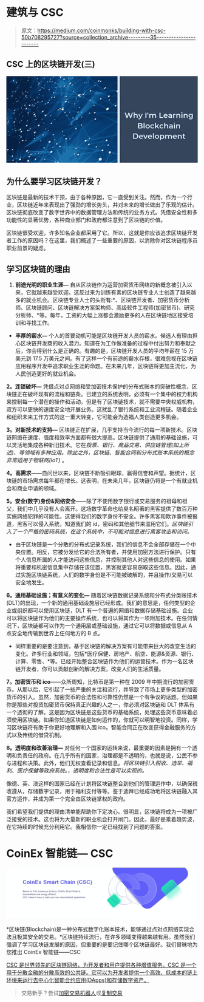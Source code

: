 # 建筑与 CSC

> 原文：<https://medium.com/coinmonks/building-with-csc-50b708295727?source=collection_archive---------35----------------------->

## CSC 上的区块链开发(三)

![](img/8ad9ca0994edadc633aa336adf1c79d1.png)

## 为什么要学习区块链开发？

区块链是最新的技术干预，由于各种原因，它一直受到关注。然而，作为一个行业，区块链近年来表现出了强劲的增长势头，并对未来的增长做出了乐观的估计。区块链彻底改变了数字世界中的数据管理方法和传统的业务方式。凭借安全性和多功能性的显著优势，各种商业部门和政府都注意到了区块链的价值。

区块链很受欢迎，许多知名企业都采用了它。所以，这就是你应该追求区块链开发者工作的原因吗？在这里，我们概述了一些重要的原因，以消除你对区块链程序员职业前景的疑虑。

## 学习区块链的理由

1.  **前途光明的职业生涯—** 自从区块链作为运营加密货币网络的新概念被引入以来，它就越来越受欢迎。这反过来为训练有素的区块链专业人士创造了越来越多的就业机会。区块链专业人士的头衔有:*、区块链开发者、加密货币分析师、区块链顾问、区块链解决方案架构师、高级软件工程师(加密货币)、研究分析师、*等。每年，工资的大幅上涨都会激励更多的人在区块链地区接受培训和寻找工作。

*   **丰厚的薪水—** 个人的首要动机可能是区块链开发人员的薪水。候选人有理由担心区块链开发商的收入潜力。知道在为工作做准备的过程中付出努力和奉献之后，你会得到什么是正确的。有趣的是，区块链开发人员的平均年薪在 15 万美元到 17.5 万美元之间。有了这样一个有前途的薪水存根，很难忽视在区块链应用程序开发中追求职业生涯的命题。在未来几年，区块链将更加主流化，为人民创造更好的就业机会。

**2。连锁破坏—** 凭借点对点网络和受加密技术保护的分布式账本的突破性概念，区块链正在破坏现有的流程和链条。已建立的系统表明，必须有一个集中的权力机构来控制每一个潜在的操作和活动。但是有了区块链技术，就不需要中央权威机构，双方可以更快的速度安全地开展业务。这扰乱了银行系统和工业流程链。随着企业和组织未来工作方式的这一重大转变，它可能会为造福人类创造更多机会。

**3。对新技术的支持—** 区块链正在扩展，几乎支持当今流行的每一项新技术。区块链网络在速度、强度和效率方面都有很大提高。区块链提供了通用的基础设施，可以灵活地集成各种新旧技术。它在*投票、银行、商品交易、供应链管理(如上所述)、*等领域有多种应用。除此之外，区块链、智能合同和分布式账本系统的概念非常适用于*物联网(IoT)* 。

**4。高需求**——自问世以来，区块链不断吸引眼球，赢得信誉和声望。据统计，区块链的市场需求每年都在增长。这表明，在未来几年，区块链仍将是一个有就业机会和商业申请的领域。

**5。安全(数字)身份&网络安全**——除了不使用数字银行或交易服务的祖母和祖父，我们中几乎没有人会离开。这场数字革命也给臭名昭著的黑客提供了数百万种实施网络犯罪的可能性。这使得我们的数字身份不安全。许多黑客和欺诈事件被报道，黑客可以侵入系统，知道我们的 id，密码和其他细节来滥用它们。*区块链引入了一个严格的密码系统，在这个系统中，不可能对信息进行黑客攻击和访问。*

*   由于区块链是一个分散的分布式记录系统，我们的信息不会全部存储在一个中央位置。相反，它被分发给它的合法所有者，并使用加密方法进行保护。只有个人信息所属的人才能访问这些信息，并控制其他人对这些信息的使用。如果将重要和机密信息集中存储在该位置，黑客就更容易窃取这些信息。因此，通过实施区块链系统，人们的数字身份是不可能被破解的，并且操作/交易可以安全地发生。

**6。通用基础设施；有意义的变化—** 随着区块链数据记录系统和分布式分类账技术(DLT)的出现，一个新的通用基础设施层已经形成。我们的意思是，任何类型的企业或组织都可以使用区块链，DLT 有一个普遍的网络和数据存储基础设施。企业可以将区块链作为他们的主要操作系统，也可以将其作为一项附加技术。在任何情况下，区块链都可以作为一个通用层或基础设施，通过它可以将数据或信息从 A 点安全地传输到世界上任何地方的 B 点。

*   同样重要的是要注意到，基于区块链的解决方案有可能带来巨大的改变生活的变化。许多行业和领域，包括*医疗保健、房地产、航空、能源&资源、银行、计算、零售、*等。已经开始整合区块链作为他们的运营技术。作为一名区块链开发者，你可以贡献创新的解决方案，改变人们的生活质量。

**7。加密货币和 ico**——众所周知，比特币是第一种在 2009 年中期流行的加密货币。从那以后，它引起了一些严重的关注和流行，并导致了市场上更多类型的加密货币的引入。虽然，加密货币的合法性和可靠性仍然是一个有争议的话题。但如果你是那些对投资加密货币保持真正兴趣的人之一，你必须对区块链和 DLT 体系有一个透彻的了解。这是因为区块链是这些货币的基础系统，处理这些货币意味着必须使用区块链。如果你知道区块链是如何运作的，你就可以明智地投资。同样，学习区块链将有助于你更好地理解和入围 ico。智能合同正在改变获得金融服务的方式以及传统的借贷机制。

**8。透明度和改善治理—** 对任何一个国家的运转来说，最重要的因素是拥有一个透明和负责任的政府。在几乎所有的国家，治理都是不透明的，也就是说，公民不参与进程和决策。此外，他们无权查看记录和信息。*将区块链引入税收、选举、福利、医疗保健等政府系统。，透明度和合法性是可以实现的。*

像德、英、澳这样的国家已经在计划将区块链整合到他们的管理运作中，以确保税收遵从，存储数字记录，用于福利支付等等。鉴于迪拜已经成功地将区块链融入其官方运作，并成为第一个完全由区块链掌权的政府。

我们希望我们提供的理由清单能帮助你下定决心。很明显，区块链将成为一项被广泛接受的技术。这也将为大量新的职业机会打开闸门。因此，最好是乘着趋势波，在它持续的时候充分利用它。我相信你一定已经找到了问题的答案。

# CoinEx 智能链— CSC

![](img/9d591f28dfc4431619eabeb4d3826d3a.png)

*区块链(Blockchain)是一种分布式数字化账本技术，能够通过点对点网络实现合法且极其安全的交易。*区块链持续流行，在许多领域变得越来越有用。虽然我们强调了学习区块链发展的原因，但重要的是要记住哪个区块链最好。我们冒昧地为您推出 CoinEx 智能链——CSC

[CSC 是世界领先的区块链网络，为开发者和用户提供各种增值服务。CSC 是一个用于分散金融的分散高效的公共链。它可以为开发者提供一个高效、低成本的链上环境来运行去中心化智能合约应用(DApps)和存储数字资产。](https://www.coinex.org/?lang=en_US)

> 交易新手？尝试[加密交易机器人](/coinmonks/crypto-trading-bot-c2ffce8acb2a)或[复制交易](/coinmonks/top-10-crypto-copy-trading-platforms-for-beginners-d0c37c7d698c)